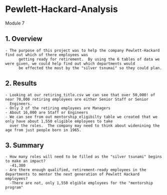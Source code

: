 # Pewlett-Hackard-Analysis
Module 7

## 1. Overview 
	- The purpose of this project was to help the company Pewlett-Hackard find out which of there employees was 
          getting ready for retirement.  By using the 6 tables of data we were given, we could help find out which departments would
          be effected the most by the "silver tsnumai" so they could plan.

## 2. Results 
	- Looking at our retiring_title.csv we can see that over 50,000! of near 70,000 retiring employees are either Senior Staff or Senior
	  Engineers.  
	- Only 2 of the retiring employees are Managers
	- About 16,000 are Staff or Engineers
	- We can see from out mentorship_eligibilty table we created that we only have about 1,550 eligible employees to take 
	  over the roles.  The company may need to think about widenining the age from just people born in 1965.
	
	

## 3. Summary  
	- How many roles will need to be filled as the "silver tsunami" begins to make an impact? 
	  -41,380
	- Are there enough qualified, retirement-ready employees in the departments to mentor the next generation of Pewlett Hackard employees?
	  -There are not, only 1,550 elgible employees for the "mentorship program"
